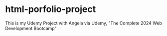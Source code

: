 # html-porfolio-project
This is my Udemy Project with Angela via Udemy, "The Complete 2024 Web Development Bootcamp"
